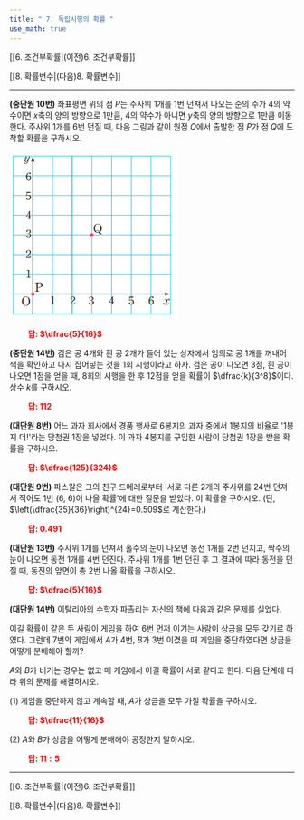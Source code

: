```yaml
---
title: " 7. 독립시행의 확률 "
use_math: true
---
```

[[6. 조건부확률|(이전)6. 조건부확률]] 

[[8. 확률변수|(다음)8. 확률변수]]

***

**(중단원 10번)** 좌표평면 위의 점 $P$는 주사위 1개를 1번 던져서 나오는 순의 수가 4의 약수이면 $x$축의 양의 방향으로 1만큼, 4의 약수가 아니면 $y$축의 양의 방향으로 1만큼 이동한다. 주사위 1개를 6번 던질 때, 다음 그림과 같이 원점 $O$에서 출발한 점 $P$가 점 $Q$에 도착할 확률을 구하시오.

<img src="/assets/Pasted image 20240228095233.png"/>

**<span style="color: red;">$\qquad$답: $\dfrac{5}{16}$</span>**

**(중단원 14번)** 검은 공 4개와 흰 공 2개가 들어 있는 상자에서 임의로 공 1개를 꺼내어 색을 확인하고 다시 집어넣는 것을 1회 시행이라고 하자. 검은 공이 나오면 3점, 흰 공이 나오면 1점을 얻을 때, 8회의 시행을 한 후 12점을 얻을 확률이 $\dfrac{k}{3^8}$이다. 상수 $k$를 구하시오.

**<span style="color: red;">$\qquad$답: $112$</span>**

**(대단원 8번)** 어느 과자 회사에서 경품 행사로 6봉지의 과자 중에서 1봉지의 비율로 '1봉지 더!'라는 당첨권 1장을 넣었다. 이 과자 4봉지를 구입한 사람이 당첨권 1장을 받을 확률을 구하시오.

**<span style="color: red;">$\qquad$답: $\dfrac{125}{324}$</span>**

**(대단원 9번)** 파스칼은 그의 친구 드메레로부터 '서로 다른 2개의 주사위를 24번 던져서 적어도 1번 (6, 6)이 나올 확률'에 대한 질문을 받았다. 이 확률을 구하시오. $\bigg($단, $\left(\dfrac{35}{36}\right)^{24}=0.509$로 계산한다.$\bigg)$

**<span style="color: red;">$\qquad$답: $0.491$</span>**

**(대단원 13번)** 주사위 1개를 던져서 홀수의 눈이 나오면 동전 1개를 2번 던지고, 짝수의 눈이 나오면 동전 1개를 4번 던진다. 주사위 1개를 1번 던진 후 그 결과에 따라 동전을 던질 때, 동전의 앞면이 총 2번 나올 확률을 구하시오.

**<span style="color: red;">$\qquad$답: $\dfrac{5}{16}$</span>**

**(대단원 14번)** 이탈리아의 수학자 파촐리는 자신의 책에 다음과 같은 문제를 실었다.

이길 확률이 같은 두 사람이 게임을 하여 6번 먼저 이기는 사람이 상금을 모두 갖기로 하였다. 그런데 7번의 게임에서 $A$가 4번, $B$가 3번 이겼을 때 게임을 중단하였다면 상금을 어떻게 분배해야 할까?

$A$와 $B$가 비기는 경우는 없고 매 게임에서 이길 확률이 서로 같다고 한다. 다음 단계에 따라 위의 문제를 해결하시오.

(1) 게임을 중단하지 않고 계속할 때, $A$가 상금을 모두 가질 확률을 구하시오.

**<span style="color: red;">$\qquad$답: $\dfrac{11}{16}$</span>**

(2) $A$와 $B$가 상금을 어떻게 분배해야 공정한지 말하시오.

**<span style="color: red;">$\qquad$답: $11:5$</span>**

***
[[6. 조건부확률|(이전)6. 조건부확률]] 

[[8. 확률변수|(다음)8. 확률변수]]